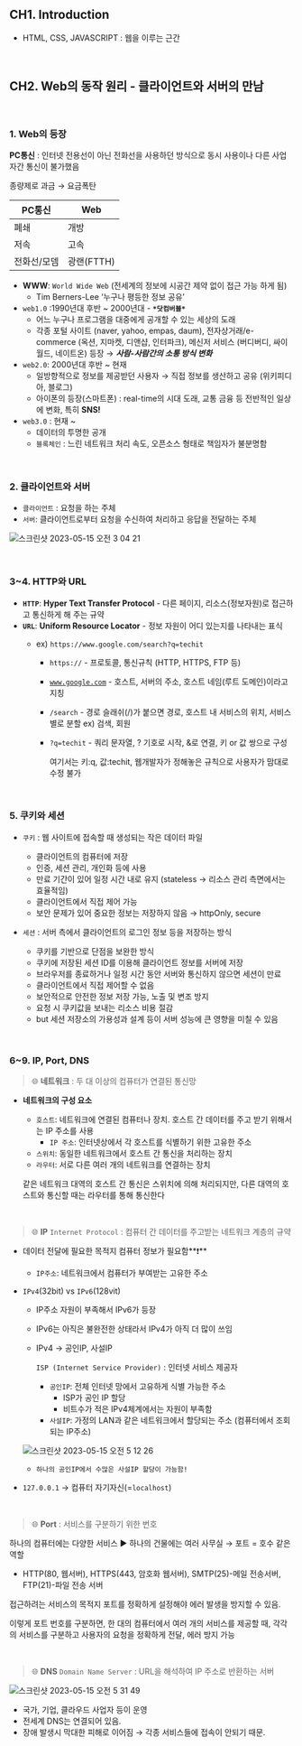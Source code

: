 ## CH1. Introduction

- HTML, CSS, JAVASCRIPT : 웹을 이루는 근간

<br>

## CH2. Web의 동작 원리 - 클라이언트와 서버의 만남
<br>

### 1. Web의 등장

**PC통신** : 인터넷 전용선이 아닌 전화선을 사용하던 방식으로 동시 사용이나 다른 사업자간 통신이 불가했음

종량제로 과금 → 요금폭탄

| PC통신 | Web |
| --- | --- |
| 폐쇄 | 개방 |
| 저속 | 고속 |
| 전화선/모뎀 | 광랜(FTTH) |

- **WWW**: `World Wide Web` (전세계의 정보에 시공간 제약 없이 접근 가능 하게 됨)
    - Tim Berners-Lee ‘누구나 평등한 정보 공유’
- `web1.0` :1990년대 후반 ~ 2000년대 - **`*닷컴버블*`**
    - 어느 누구나 프로그램을 대중에게 공개할 수 있는 세상의 도래
    - 각종 포털 사이트 (naver, yahoo, empas, daum),
    전자상거래/e-commerce (옥션, 지마켓, 디앤샵, 인터파크), 
    메신저 서비스 (버디버디, 싸이월드, 네이트온) 등장 → ***사람-사람간의 소통 방식 변화***
- `web2.0`: 2000년대 후반 ~ 현재
    - 일방향적으로 정보를 제공받던 사용자 → 직접 정보를 생산하고 공유 (위키피디아, 블로그)
    - 아이폰의 등장(스마트폰) : real-time의 시대 도래, 교통 금융 등 전반적인 일상에 변화, 특히 **SNS!**
- `web3.0` : 현재 ~
    - 데이터의 투명한 공개
    - `블록체인` : 느린 네트워크 처리 속도, 오픈소스 형태로 책임자가 불분명함

<br>

### 2. 클라이언트와 서버

- `클라이언트` : 요청을 하는 주체
- `서버`: 클라이언트로부터 요청을 수신하여 처리하고 응답을 전달하는 주체

![스크린샷 2023-05-15 오전 3 04 21](https://github.com/InKyungWoo/Likelion-11th/assets/102344718/8d3bf5fa-70c7-4aea-8962-42aef0faf728)

<br>

### 3~4. **HTTP와 URL**

- **`HTTP`**: **Hyper Text Transfer Protocol** - 다른 페이지, 리소스(정보자원)로 접근하고 통신하게 해 주는 규약
- **`URL`**: **Uniform Resource Locator** - 정보 자원이 어디 있는지를 나타내는 표식
    - ex) `https://www.google.com/search?q=techit`
    
        - `https://` - 프로토콜,  통신규칙 (HTTP, HTTPS, FTP 등)
            
        - [`www.google.com`](http://www.google.com)  - 호스트, 서버의 주소, 호스트 네임(루트 도메인)이라고 지칭
            
        - `/search` - 경로
            슬래쉬(/)가 붙으면 경로, 호스트 내 서비스의 위치, 서비스 별로 분할 ex) 검색, 회원  
            
        - `?q=techit` - 쿼리 문자열, ? 기호로 시작, &로 연결, 키 or 값 쌍으로 구성
       
            여기서는 키:q, 값:techit,  웹개발자가 정해놓은 규칙으로 사용자가 맘대로 수정 불가
            
<br>

### 5. 쿠키와 세션

- `쿠키` : 웹 사이트에 접속할 때 생성되는 작은 데이터 파일
    - 클라이언트의 컴퓨터에 저장
    - 인증, 세션 관리, 개인화 등에 사용
    - 만료 기간이 있어 일정 시간 내로 유지 (stateless → 리소스 관리 측면에서는 효율적임)
    - 클라이언트에서 직접 제어 가능
    - 보안 문제가 있어 중요한 정보는 저장하지 않음 → httpOnly, secure
    
- `세션` : 서버 측에서 클라이언트의 로그인 정보 등을 저장하는 방식
    - 쿠키를 기반으로 단점을 보완한 방식
    - 쿠키에 저장된 세션 ID를 이용해 클라이언트 정보를 서버에 저장
    - 브라우저를 종료하거나 일정 시간 동안 서버와 통신하지 않으면 세션이 만료
    - 클라이언트에서 직접 제어할 수 없음
    - 보안적으로 안전한 정보 저장 가능, 노출 및 변조 방지
    - 요청 시 쿠키값을 보내는 리소스 비용 절감
    - but 세션 저장소의 가용성과 설계 등이 서버 성능에 큰 영향을 미칠 수 있음
    
<br>

### 6~9. IP, Port, DNS


> 🌐 **네트워크** : 두 대 이상의 컴퓨터가 연결된 통신망



- **네트워크의 구성 요소**
    - `호스트`: 네트워크에 연결된 컴퓨터나 장치. 호스트 간 데이터를 주고 받기 위해서는 IP 주소를 사용
        - `IP 주소`: 인터넷상에서 각 호스트를 식별하기 위한 고유한 주소
    - `스위치`: 동일한 네트워크에서 호스트 간 통신을 처리하는 장치
    - `라우터`: 서로 다른 여러 개의 네트워크를 연결하는 장치
    
    같은 네트워크 대역의 호스트 간 통신은 스위치에 의해 처리되지만, 다른 대역의 호스트와 통신할 때는 라우터를 통해 통신한다
    
<br>

> 🌐 **IP**      `Internet Protocol` : 컴퓨터 간 데이터를 주고받는 네트워크 계층의 규약

- 데이터 전달에 필요한 목적지 컴퓨터 정보가 필요함**❗️**
    - `IP주소`: 네트워크에서 컴퓨터가 부여받는 고유한 주소
- `IPv4`(32bit) vs `IPv6`(128vit)
    - IP주소 자원이 부족해서 IPv6가 등장
    - IPv6는 아직은 불완전한 상태라서 IPv4가 아직 더 많이 쓰임
    - IPv4 → 공인IP, 사설IP
        
        `ISP (Internet Service Provider)` : 인터넷 서비스 제공자
        
        - `공인IP`: 전체 인터넷 망에서 고유하게 식별 가능한 주소
            - ISP가 공인 IP 할당
            - 비트수가 적은 IPv4체계에서는 자원이 부족함
        - `사설IP`: 가정의 LAN과 같은 네트워크에서 할당되는 주소 (컴퓨터에서 조회되는 IP주소)
    
    ![스크린샷 2023-05-15 오전 5 12 26](https://github.com/InKyungWoo/Likelion-11th/assets/102344718/af60131c-237b-4df8-8922-45a51e6667d1)

    
    - `하나의 공인IP에서 수많은 사설IP 할당이 가능함!`
- `127.0.0.1` → 컴퓨터 자기자신(=`localhost`)

<br>

> 🌐 **Port** : 서비스를 구분하기 위한 번호

하나의 컴퓨터에는 다양한 서비스 ▶️ 하나의 건물에는 여러 사무실 → 포트 = 호수 같은 역할

- HTTP(80, 웹서버), HTTPS(443, 암호화 웹서버), SMTP(25)-메일 전송서버, FTP(21)-파일 전송 서버 

접근하려는 서비스의 목적지 포트를 정확하게 설정해야 에러 발생을 방지할 수 있음.

이렇게 포트 번호를 구분하면, 한 대의 컴퓨터에서 여러 개의 서비스를 제공할 때, 각각의 서비스를 구분하고 사용자의 요청을 정확하게 전달, 에러 방지 가능

<br>

> 🌐 **DNS** `Domain Name Server` : URL을 해석하여 IP 주소로 반환하는 서버

![스크린샷 2023-05-15 오전 5 31 49](https://github.com/InKyungWoo/Likelion-11th/assets/102344718/88cfba7a-1228-4ee9-82c7-395f107391b2)

- 국가, 기업, 클라우드 사업자 등이 운영
- 전세계 DNS는 연결되어 있음.
- 장애 발생시 막대한 피해로 이어짐 → 각종 서비스들에 접속이 안되기 때문.
